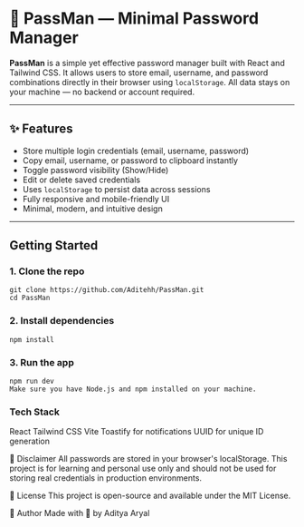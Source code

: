 # 🔐 PassMan — Minimal Password Manager

**PassMan** is a simple yet effective password manager built with React and Tailwind CSS. It allows users to store email, username, and password combinations directly in their browser using `localStorage`. All data stays on your machine — no backend or account required.

---

## ✨ Features

-  Store multiple login credentials (email, username, password)
-  Copy email, username, or password to clipboard instantly
-  Toggle password visibility (Show/Hide)
-  Edit or delete saved credentials
-  Uses `localStorage` to persist data across sessions
-  Fully responsive and mobile-friendly UI
-  Minimal, modern, and intuitive design

---

## Getting Started

### 1. Clone the repo
```
git clone https://github.com/Aditehh/PassMan.git
cd PassMan
```


### 2. Install dependencies
```
npm install
```

### 3. Run the app
```
npm run dev
Make sure you have Node.js and npm installed on your machine.
```

### Tech Stack
React
Tailwind CSS
Vite
Toastify for notifications
UUID for unique ID generation

🔐 Disclaimer
All passwords are stored in your browser's localStorage. This project is for learning and personal use only and should not be used for storing real credentials in production environments.

📄 License
This project is open-source and available under the MIT License.

🙌 Author
Made with 💙 by Aditya Aryal